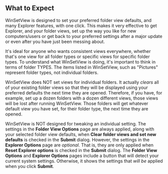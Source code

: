 ## What to Expect

WinSetView is designed to set your preferred folder view defaults, and many Explorer features, with one click. This makes it very effective to get Explorer, and your folder views, set up the way you like for new computers/users or get back to your preferred settings after a major update or even after you have just been messing about.

It's ideal for anyone who wants consistent views everywhere, whether that's one view for all folder types or specific views for specific folder types. To understand what WinSetView is doing, it's important to think in terms of folder TYPES. The items listed in WinSetView, such as "Pictures" represent folder types, not individual folders.

WinSetView does NOT set views for individual folders. It actually _clears_ all of your existing folder views so that they will be displayed using your preferred defaults the next time they are opened. Therefore, if you have, for example, set up a dozen folders with a dozen different views, those views will be lost after running WinSetView. Those folders will get whatever default view you have set, for their folder type, the next time they are opened.

WinSetView is NOT designed for tweaking an individual setting. The settings in the **Folder View Options** page are always applied, along with your selected folder view defaults, when **Clear folder views and set new defaults** is checked in the **Submit** dialog. However, the settings in the **Explorer Options** page are _optional_. That is, they are only applied when **Reset Explorer options** is checked in the **Submit** dialog. The **Folder View Options** and **Explorer Options** pages include a button that will detect your current system settings. Otherwise, it shows the settings that _will be_ applied when you click **Submit**.
